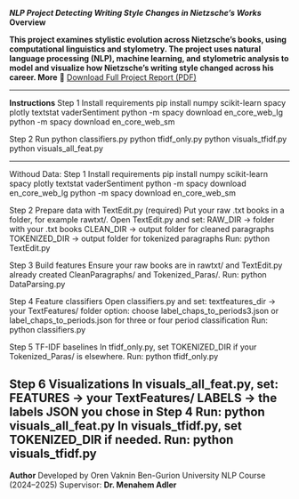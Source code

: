***NLP Project Detecting Writing Style Changes in Nietzsche’s Works***
**Overview**

**This project examines stylistic evolution across Nietzsche’s books, using computational linguistics and stylometry.
The project uses natural language processing (NLP), machine learning, and stylometric analysis to model and visualize how Nietzsche’s writing style changed across his career.
More**
📄 [Download Full Project Report (PDF)]([https://github.com/YourUser/Nietche3k/releases/download/v1.0/Project_Report.pdf](https://github.com/OrenVaknin/NPL_Project_Nietzsche/blob/main/NLP_Nietche.pdf))


-------------------------------------------
**Instructions**
Step 1 Install requirements
pip install numpy scikit-learn spacy plotly textstat vaderSentiment
python -m spacy download en_core_web_lg
python -m spacy download en_core_web_sm

Step 2 Run
python classifiers.py
python tfidf_only.py
python visuals_tfidf.py
python visuals_all_feat.py



-------------------------------------------
Withoud Data:
Step 1 Install requirements
pip install numpy scikit-learn spacy plotly textstat vaderSentiment
python -m spacy download en_core_web_lg
python -m spacy download en_core_web_sm

Step 2 Prepare data with TextEdit.py (required)
Put your raw .txt books in a folder, for example rawtxt/.
Open TextEdit.py and set:
RAW_DIR → folder with your .txt books
CLEAN_DIR → output folder for cleaned paragraphs
TOKENIZED_DIR → output folder for tokenized paragraphs
Run: python TextEdit.py

Step 3 Build features
Ensure your raw books are in rawtxt/ and TextEdit.py already created CleanParagraphs/ and Tokenized_Paras/.
Run: python DataParsing.py

Step 4 Feature classifiers
Open classifiers.py and set:
textfeatures_dir → your TextFeatures/ folder
option: choose label_chaps_to_periods3.json or label_chaps_to_periods.json for three or four period classification
Run: python classifiers.py

Step 5 TF-IDF baselines
In tfidf_only.py, set TOKENIZED_DIR if your Tokenized_Paras/ is elsewhere.
Run: python tfidf_only.py

Step 6 Visualizations
In visuals_all_feat.py, set:
FEATURES → your TextFeatures/
LABELS → the labels JSON you chose in Step 4
Run: python visuals_all_feat.py
In visuals_tfidf.py, set TOKENIZED_DIR if needed.
Run: python visuals_tfidf.py
-------------------------------------------
**Author**
Developed by Oren Vaknin 
Ben-Gurion University NLP Course (2024–2025) 
Supervisor: **Dr. Menahem Adler**

